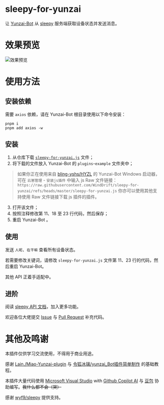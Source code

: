 # sleepy-for-yunzai
让 [Yunzai-Bot](https://gitee.com/yhArcadia/Yunzai-Bot-plugins-index) 从 [sleepy](https://github.com/wyf9/sleepy) 服务端获取设备状态并发送消息。
# 效果预览
![效果预览](https://gitee.com/WindDrift/sleepy-for-yunzai/raw/master/preview.png)
# 使用方法
## 安装依赖
需要 `axios` 依赖，请在 Yunzai-Bot 根目录使用以下命令安装：
```
pnpm i
pnpm add axios -w
```
## 安装
1. 从仓库下载 [`sleepy-for-yunzai.js`](https://github.com/WindDrift/sleepy-for-yunzai/blob/master/sleepy-for-yunzai.js) 文件；
2. 将下载的文件放入 Yunzai-Bot 的 `plugins`-`example` 文件夹中；
> 如果你正在使用来自 [bling-yshs/HYZL](https://github.com/bling-yshs/HYZL) 的 Yunzai-Bot Windows 启动器，可在 `云崽管理` - `安装js插件` 中输入 js Raw 文件链接：
> `https://raw.githubusercontent.com/WindDrift/sleepy-for-yunzai/refs/heads/master/sleepy-for-yunzai.js`
> 你亦可以使用其他支持使用 Raw 文件链接下载 js 插件的插件。
3. 打开该文件；
4. 按照注释修改第 11、18 至 23 行代码，然后保存；
5. 重启 Yunzai-Bot 。
## 使用
发送 `人呢`、`在干嘛` 查看所有设备状态。

若需要修改关键词，请修改 `sleepy-for-yunzai.js` 文件第 11、23 行的代码，然后重启 Yunzai-Bot。

其他 API 正着手适配中。
## 进阶
阅读 [sleepy API 文档](https://github.com/wyf9/sleepy/blob/main/doc/api.md)，加入更多功能。

欢迎各位大佬提交 [Issue](https://gitee.com/WindDrift/sleepy-for-yunzai/issues) 与 [Pull Request](https://gitee.com/WindDrift/sleepy-for-yunzai/pulls) 补充代码。
# 其他及鸣谢
本插件仅供学习交流使用，不得用于商业用途。

感谢 [Lain./Miao-Yunzai-plugin](https://gitee.com/shijinn/Miao-Yunzai-plugin) 与 [令狐冰璃/yunzai_Bot插件简单制作](https://gitee.com/Yae_Miko_Fox/yunzai_bot-plugin) 的基础教程。

本插件大量代码使用 [Microsoft Visual Studio](https://visualstudio.microsoft.com) with [Github Copilot AI](https://github.com/features/copilot) 与 [豆包](https://www.doubao.com/chat) 协助编写。~~我什么都不会（哭）~~

感谢 [wyf9/sleepy](https://github.com/wyf9/sleepy) 提供支持。
